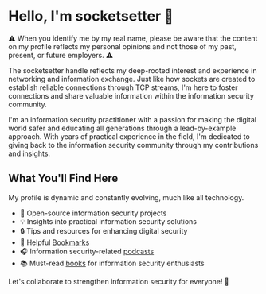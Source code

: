 # Hello, I'm socketsetter 👋

⚠️ When you identify me by my real name, please be aware that the content on my profile reflects my personal opinions and not those of my past, present, or future employers. ⚠️

The socketsetter handle reflects my deep-rooted interest and experience in networking and information exchange. Just like how sockets are created to establish reliable connections through TCP streams, I'm here to foster connections and share valuable information within the information security community.

I'm an information security practitioner with a passion for making the digital world safer and educating all generations through a lead-by-example approach. With years of practical experience in the field, I'm dedicated to giving back to the information security community through my contributions and insights.



## What You'll Find Here
My profile is dynamic and constantly evolving, much like all technology.
- 🚀 Open-source information security projects 
- 💡 Insights into practical information security solutions
- 🔒 Tips and resources for enhancing digital security
- 📌 Helpful [Bookmarks](https://github.com/socketsetter/public/blob/main/bookmarks.md) 
- 🎧 Information security-related [podcasts](https://github.com/socketsetter/public/blob/main/podcasts.md)
- 📚 Must-read [books](https://github.com/socketsetter/public/blob/main/books.md) for information security enthusiasts

Let's collaborate to strengthen information security for everyone! 🔗
